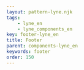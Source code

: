 ```yaml
---
layout: pattern-lyne.njk
tags: 
    - lyne_en
    - lyne_components_en
key: footer-lyne_en
title: Footer
parent: components-lyne_en
keywords: footer
order: 150
---
```

